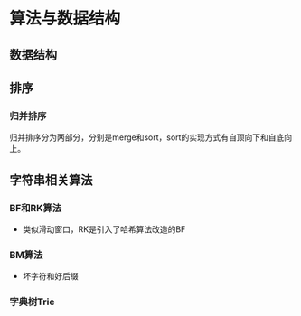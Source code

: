 # 算法与数据结构

## 数据结构

## 排序

### 归并排序
归并排序分为两部分，分别是merge和sort，sort的实现方式有自顶向下和自底向上。

## 字符串相关算法

### BF和RK算法
- 类似滑动窗口，RK是引入了哈希算法改造的BF

### BM算法
- 坏字符和好后缀

### 字典树Trie